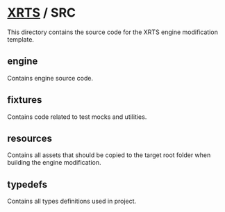 # [XRTS](../) / SRC

This directory contains the source code for the XRTS engine modification template.

## engine

Contains engine source code.

## fixtures

Contains code related to test mocks and utilities.

## resources

Contains all assets that should be copied to the target root folder when building the engine modification.

## typedefs

Contains all types definitions used in project.
